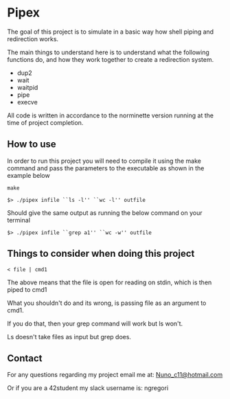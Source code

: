 # Pipex

The goal of this project is to simulate in a basic way how shell piping and redirection works.

The main things to understand here is to understand what the following functions do, and how they work together to create a redirection system.

* dup2
* wait
* waitpid
* pipe
* execve

All code is written in accordance to the norminette version running at the time of project completion.

## How to use
In order to run this project you will need to compile it using the make command and pass the parameters to the executable as shown in the example below

```
make
```

```
$> ./pipex infile ``ls -l'' ``wc -l'' outfile

```

Should give the same output as running the below command on your terminal

```
$> ./pipex infile ``grep a1'' ``wc -w'' outfile

```

## Things to consider when doing this project

```
< file | cmd1
```

The above means that the file is open for reading on stdin, which is then piped to cmd1

What you shouldn't do and its wrong, is passing file as an argument to cmd1.

If you do that, then your grep command will work but ls won't.

Ls doesn't take files as input but grep does.

## Contact

For any questions regarding my project email me at: Nuno_c11@hotmail.com

Or if you are a 42student my slack username is: ngregori
